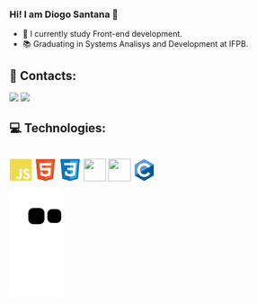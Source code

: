 ### Hi! I am Diogo Santana 👋
<ul>
<li>🌱 I currently study Front-end development.
<li>📚  Graduating in Systems Analisys and Development at IFPB.
</ul>


## 📱 Contacts:
<div>
   <a href=" mailto: https://mail.google.com/mail/u/0/" target="_blank"><img src=https://img.shields.io/badge/Gmail-D14836?style=for-the-badge&logo=gmail&logoColor=white></a>  
  <a href="https://www.linkedin.com/in/diogo-santana-freitas-78852321b" target="_blank"><img src=https://img.shields.io/badge/LinkedIn-0077B5?style=for-the-badge&logo=linkedin&logoColor=white>
  </a> 
</div> 
   
  ## 💻 Technologies: 
  
  <div style="display: inline_block"><br>
  <img align="center" alt="Js" height="40" width="40" src="https://raw.githubusercontent.com/devicons/devicon/master/icons/javascript/javascript-plain.svg">
  <img align="center" alt="HTML" height="40" width="40" src="https://raw.githubusercontent.com/devicons/devicon/master/icons/html5/html5-original.svg">
  <img align="center" alt="CSS" height="40" width="40" src="https://raw.githubusercontent.com/devicons/devicon/master/icons/css3/css3-original.svg">
  <img align="center" height="40" width="40" src="https://icongr.am/devicon/sass-original.svg?size=128&color=currentColor" />
  <img align="center" height="40" width="40" src="https://icongr.am/devicon/git-original.svg?size=128&color=ffffff"/>
  <img align="center" height="40" width="40" alt="c-icon" src="https://raw.githubusercontent.com/devicons/devicon/master/icons/c/c-original.svg"> 
</div>

  ![Snake animation](https://github.com/dxxiogo/dxxiogo/blob/output/github-contribution-grid-snake.svg)
